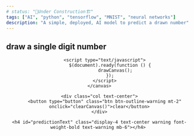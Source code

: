 ```yaml
---
# status: "🚧Under Construction🏗️"
tags: ["AI", "python", "tensorflow", "MNIST", "neural networks"]
description: "A simple, deployed, AI model to predict a drawn number"
---
```


<script src="https://cdn.jsdelivr.net/npm/@tensorflow/tfjs@2.0.0/dist/tf.min.js"></script>
<script src="/assets/js/NNNN/canvas.js"></script>

<h2 class="display-4 text-center warning font-weight-bold text-warning mb-6">draw a single digit number</h2>

<div style="text-align: center;">
    <canvas class="border border-warning rounded" id="canvas" name="draw" width="400" height="400" style="text-align: center;">

        <script type="text/javascript">
            $(document).ready(function () {
                drawCanvas();
            });
        </script>
    </canvas>

    <div class="col text-center">
        <button type="button" class="btn btn-outline-warning mt-2" onclick="clearCanvas()">clear</button>
    </div>

    <h4 id="predictionText" class="display-4 text-center warning font-weight-bold text-warning mb-6"></h4> 

</div>

<script>
tf.loadLayersModel("/assets/models/NNNN_model/model.json").then(function(model) {
 window.model = model;
});
</script>

